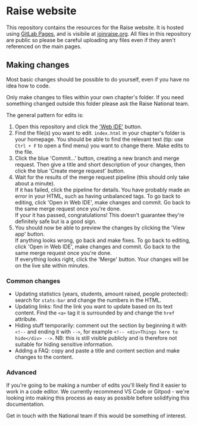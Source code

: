# Raise website

This repository contains the resources for the Raise website. It is hosted using [GitLab Pages](https://docs.gitlab.com/ee/user/project/pages/introduction.html), and is visibile at [joinraise.org](https://joinraise.org). All files in this repository are public so please be careful uploading any files even if they aren't referenced on the main pages.

## Making changes

Most basic changes should be possible to do yourself, even if you have no idea how to code.

Only make changes to files within your own chapter's folder. If you need something changed outside this folder please ask the Raise National team.

The general pattern for edits is:
1. Open this repository and click the ['Web IDE'](https://gitlab.com/-/ide/project/joebenton/raise-website/edit/master/-/) button.
2. Find the file(s) you want to edit. `index.html` in your chapter's folder is your homepage. You should be able to find the relevant text (tip: use `Ctrl + F` to open a find menu) you want to change there. Make edits to the file.
3. Click the blue 'Commit...' button, creating a new branch and merge request. Then give a title and short description of your changes, then click the blue 'Create merge request' button.
4. Wait for the results of the merge request pipeline (this should only take about a minute).  
If it has failed, click the pipeline for details. You have probably made an error in your HTML, such as having unbalanced tags. To go back to editing, click 'Open in Web IDE', make changes and commit. Go back to the same merge request once you're done.  
If your it has passed, congratulations! This doesn't guarantee they're definitely safe but is a good sign.  
5. You should now be able to preview the changes by clicking the 'View app' button.  
If anything looks wrong, go back and make fixes. To go back to editing, click 'Open in Web IDE', make changes and commit. Go back to the same merge request once you're done.  
If everything looks right, click the 'Merge' button. Your changes will be on the live site within minutes.

### Common changes

- Updating statistics (years, students, amount raised, people protected): search for `stats-bar` and change the numbers in the HTML.
- Updating links: find the link you want to update based on its text content. Find the `<a>` tag it is surrounded by and change the `href` attribute.
- Hiding stuff temporarily: comment out the section by beginning it with `<!--` and ending it with `-->`, for example `<!-- <div>Things here to hide</div> -->`. NB: this is still visible publicly and is therefore not suitable for hiding sensitive information.
- Adding a FAQ: copy and paste a title and content section and make changes to the content.

### Advanced

If you're going to be making a number of edits you'll likely find it easier to work in a code editor. We currently recommend VS Code or Gitpod - we're looking into making this process as easy as possible before solidifying this documentation.

Get in touch with the National team if this would be something of interest.
